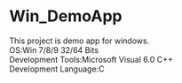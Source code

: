 # Win_DemoApp
This project is demo app for windows.  
OS:Win 7/8/9  32/64 Bits  
Development Tools:Microsoft Visual 6.0 C++     
Development Language:C 	
